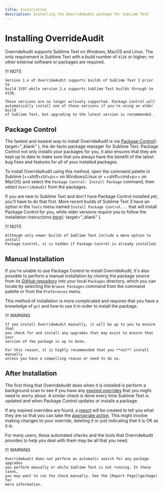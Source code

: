 ```yaml
---
title: Installation
description: Installing the OverrideAudit package for Sublime Text
---
```


# Installing OverrideAudit

OverrideAudit supports Sublime Text on Windows, MacOS and Linux. The only
requirement is Sublime Text with a build number of `4126` or higher; no other
external software or packages are required.

!!! NOTE

    Version 1.x of OverrideAudit supports builds of Sublime Text 3 prior to
    build 3197 while version 2.x supports Sublime Text builds through to 4136.

    These versions are no longer actively supported. Package Control will
    automatically install one of those versions if you're using an older build
    of Sublime Text, but upgrading to the latest version is recommended.


## Package Control

The fastest and easiest way to install OverrideAudit is via
[Package Control](https://packagecontrol.io){: target="_blank" }, the de-facto
package manager for Sublime Text. Package Control not only installs your
packages for you, it also ensures that they are kept up to date to make sure
that you always have the benefit of the latest bug fixes and features for all
of your installed packages.

To install OverrideAudit using this method, open the command palette in Sublime
(++shift+ctrl+p++ on Windows/Linux or ++shift+cmd+p++ on MacOS) and select the
`Package Control: Install Package` command, then select `OverrideAudit` from the
packages.

If you are new to Sublime Text and don't have Package Control installed yet,
you'll have to do that first. More recent builds of Sublime Text 3 have an
option in the `Tools` menu named `Install Package Control...` that will install
Package Control for you, while older versions require you to follow the
installation instructions
[here](https://packagecontrol.io/installation){: target="_blank" }.

!!! NOTE

    Although only newer builds of Sublime Text include a menu option to install
    Package Control, it is hidden if Package Control is already installed.


## Manual Installation

If you're unable to use Package Control to install OverrideAudit, it's also
possible to perform a manual installation by cloning the package source from
its [GitHub repository](https://github.com/OdatNurd/OverrideAudit) into your
local `Packages` directory, which you can locate by selecting the
`Browse Packages` command from the command palette or from the `Preferences`
menu.

This method of installation is more complicated and requires that you have a
knowledge of `git` and how to use it in order to install the package.

!!! WARNING

    If you install OverrideAudit manually, it will be up to you to ensure that
    you check for and install any upgrades that may exist to ensure that your
    version of the package is up to date.

    For this reason, it is highly recommended that you **not** install manually
    unless you have a compelling reason or need to do so.


## After Installation

The first thing that OverrideAudit does when it is installed is perform a
background scan to see if you have any [expired overrides](garbage) that you
might need to worry about. A similar check is done every time Sublime Text is
updated and when Package Control updates or installs a package.

If any expired overrides are found, a [report](garbage) will be created to tell
you what they are so that you can take the [appropriate action](garbage). This
might involve making changes to your override, deleting it or just indicating
that it is OK as it is.

For many users, these automated checks and the tools that OverrideAudit
provides to help you deal with them may be all that you need.


!!! WARNING

    OverrideAudit does not perform an automatic search for any package upgrades
    you perform manually or while Sublime Text is not running. In these cases,
    you may want to run the check manually. See the [Report Page](garbage) for
    more information.
